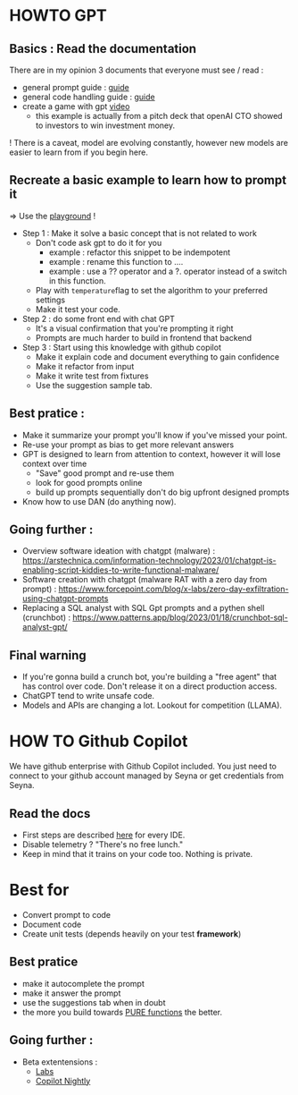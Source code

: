 # HOWTO GPT

## Basics : Read the documentation

There are in my opinion 3 documents that everyone must see / read : 
* general prompt guide : [guide](https://beta.openai.com/docs/guides/completion/introduction)
* general code handling guide : [guide](https://platform.openai.com/docs/guides/code)
* create a game with gpt [video](https://www.youtube.com/watch?v=Zm9B-DvwOgw&list=PLOXw6I10VTv_FhQbbvYh1FvbiaPf43Ve2&index=2)
  * this example is actually from a pitch deck that openAI CTO showed to investors to win investment money.

! There is a caveat, model are evolving constantly, however new models are easier to learn from if you begin here.

## Recreate a basic example to learn how to prompt it

=> Use the [playground](https://platform.openai.com/playground) ! 
* Step 1 : Make it solve a basic concept that is not related to work
  * Don't code ask gpt to do it for you
    * example : refactor this snippet to be indempotent
    * example : rename this function to ....
    * example : use a ?? operator and a ?. operator instead of a switch in this function.
  * Play with ``temperature``flag to set the algorithm to your preferred settings
  * Make it test your code.
* Step 2 : do some front end with chat GPT
  * It's a visual confirmation that you're prompting it right
  * Prompts are much harder to build in frontend that backend
* Step 3 : Start using this knowledge with github copilot
  * Make it explain code and document everything to gain confidence
  * Make it refactor from input
  * Make it write test from fixtures
  * Use the suggestion sample tab.

## Best pratice :

* Make it summarize your prompt you'll know if you've missed your point.
* Re-use your prompt as bias to get more relevant answers
* GPT is designed to learn from attention to context, however it will lose context over time
  * "Save" good prompt and re-use them
  * look for good prompts online
  * build up prompts sequentially don't do big upfront designed prompts
* Know how to use DAN (do anything now).

## Going further :

* Overview software ideation with chatgpt (malware) : https://arstechnica.com/information-technology/2023/01/chatgpt-is-enabling-script-kiddies-to-write-functional-malware/
* Software creation with chatgpt (malware RAT with a zero day from prompt) : https://www.forcepoint.com/blog/x-labs/zero-day-exfiltration-using-chatgpt-prompts
* Replacing a SQL analyst with SQL Gpt prompts and a pythen shell (crunchbot) : https://www.patterns.app/blog/2023/01/18/crunchbot-sql-analyst-gpt/

## Final warning

* If you're gonna build a crunch bot, you're building a "free agent" that has control over code. Don't release it on a direct production access.
* ChatGPT tend to write unsafe code.
* Models and APIs are changing a lot. Lookout for competition (LLAMA). 

# HOW TO Github Copilot

We have github enterprise with Github Copilot included. You just need to connect to your github account managed by Seyna or get credentials from Seyna.

## Read the docs 

* First steps are described [here](https://docs.github.com/en/copilot/getting-started-with-github-copilot) for every IDE.
* Disable telemetry ? "There's no free lunch."
* Keep in mind that it trains on your code too. Nothing is private.

# Best for

* Convert prompt to code
* Document code
* Create unit tests (depends heavily on your test **framework**)

## Best pratice

* make it autocomplete the prompt
* make it answer the prompt
* use the suggestions tab when in doubt
* the more you build towards [PURE functions](https://en.wikipedia.org/wiki/Pure_function) the better.

## Going further : 

* Beta extentensions :
  * [Labs](https://githubnext.com/projects/copilot-labs/)
  * [Copilot Nightly](https://marketplace.visualstudio.com/items?itemName=GitHub.copilot-nightly)